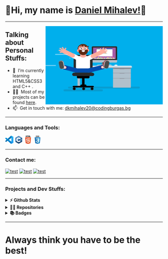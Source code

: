 # 🧑Hi, my name is [Daniel Mihalev!](https://github.com/Daniel878-code/DKMihalev2)👋

 

<hr>

 

<img align="right" height="250" width="375" alt="" src="https://raw.githubusercontent.com/SSIvanov19/ssivanov19/master/gifts/coder.gif"/>

 

## Talking about Personal Stuffs:

 

- 🚀&nbsp; I’m currently learning HTML5&CSS3 and C++ .
- 👨‍💻&nbsp; Most of my projects can be found [here](https://github.com/Daniel878-code?tab=repositories).
- 📫&nbsp; Get in touch with me: dkmihalev20@codingburgas.bg

 

<hr>

 

### Languages and Tools:

 

<code><img alt="Visual Studio Code" width="26px" src="https://raw.githubusercontent.com/github/explore/80688e429a7d4ef2fca1e82350fe8e3517d3494d/topics/visual-studio-code/visual-studio-code.png"></code>
<code><img alt="CPP" width="26px" src="https://raw.githubusercontent.com/github/explore/80688e429a7d4ef2fca1e82350fe8e3517d3494d/topics/cpp/cpp.png" ></code>
<code><img alt="HTML5" width="26px" src="https://raw.githubusercontent.com/github/explore/80688e429a7d4ef2fca1e82350fe8e3517d3494d/topics/html/html.png" ></code>
<code><img alt="CSS3" width="26px" src="https://raw.githubusercontent.com/github/explore/80688e429a7d4ef2fca1e82350fe8e3517d3494d/topics/css/css.png" ></code>

 

<hr>

 

### Contact me:

 

<a href="https://fb.com/test" target="blank"><img align="center" src="https://raw.githubusercontent.com/rahuldkjain/github-profile-readme-generator/master/src/images/icons/Social/facebook.svg" alt="test" height="30" width="40" /></a>
<a href="https://instagram.com/test" target="blank"><img align="center" src="https://raw.githubusercontent.com/rahuldkjain/github-profile-readme-generator/master/src/images/icons/Social/instagram.svg" alt="test" height="30" width="40" /></a>
<a href="https://www.youtube.com/c/test" target="blank"><img align="center" src="https://raw.githubusercontent.com/rahuldkjain/github-profile-readme-generator/master/src/images/icons/Social/youtube.svg" alt="test" height="30" width="40" /></a>

 

<hr>

 

### Projects and Dev Stuffs:

 

<details>    
  <summary><b>⚡ Github Stats</b></summary>
</details>

 

<details>
  <summary><b>🧑‍🚀 Repositories</b></summary>
</details>

 

<details>
  <summary><b>📚 Badges</b></summary>

 

<code><a href ="http://www.credly.com/badges/41931c0f-5be8-4e13-b3fa-82f0defd1957"><img align="left" alt="MTA HTML & CSS" width="200px" src="https://camo.githubusercontent.com/8ab7ce33f064fb967fc21c2a4bcb115bad9e75f2c03e0288ed90fe16c34e5362/68747470733a2f2f696d616765732e637265646c792e636f6d2f73697a652f363830783638302f696d616765732f32343134383866342d393131302d343161612d383034652d3531613866386261343330642f4d54412d496e74726f64756374696f6e5f746f5f50726f6772616d6d696e675f5573696e675f48544d4c5f616e645f4353532d363030783630302e706e67" ></a></code>
  
  <code><a href ="https://www.credly.com/earner/earned/badge/b25fd806-cdc5-4296-a6ff-3e651e00ec07"><img align="left" alt="Word Office 2016" width="200px" src="https://camo.githubusercontent.com/7079a46cdaa779ffb0136853ed3e1a84e1dd22a2ee3c5dada7fad9ea4d685c53/68747470733a2f2f696d616765732e637265646c792e636f6d2f73697a652f363830783638302f696d616765732f66643039323730332d363164622d346539662d396337632d3232313164343463613837642f4d4f535f576f72642e706e67" ></a></code>
</details>

 

<hr>

 

# Always think you have to be the best!
